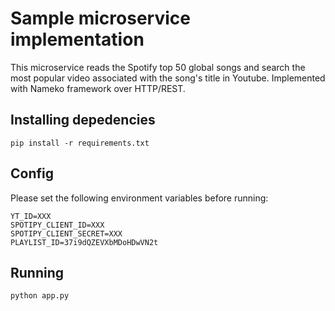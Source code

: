 # Sample microservice implementation

This microservice reads the Spotify top 50 global songs and search the most popular video associated with the song's title in Youtube. Implemented with Nameko framework over HTTP/REST.

## Installing depedencies

```
pip install -r requirements.txt
```

## Config

Please set the following environment variables before running:

```
YT_ID=XXX
SPOTIPY_CLIENT_ID=XXX
SPOTIPY_CLIENT_SECRET=XXX
PLAYLIST_ID=37i9dQZEVXbMDoHDwVN2t
```
## Running 

```
python app.py
```